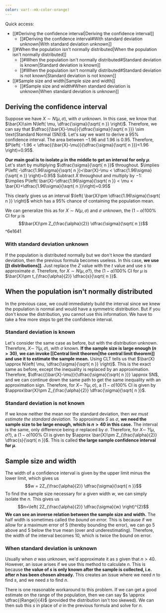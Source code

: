 ```yaml
---
color: var(--mk-color-orange)
---
```

Quick access:
- [[#Deriving the confidence interval|Deriving the confidence interval]]
	- [[#Deriving the confidence interval#With standard deviation unknown|With standard deviation unknown]]
- [[#When the population isn't normally distributed|When the population isn't normally distributed]]
	- [[#When the population isn't normally distributed#Standard deviation is known|Standard deviation is known]]
	- [[#When the population isn't normally distributed#Standard deviation is not known|Standard deviation is not known]]
- [[#Sample size and width|Sample size and width]]
	- [[#Sample size and width#When standard deviation is unknown|When standard deviation is unknown]]

## Deriving the confidence interval
Suppose we have $X \sim N(\mu,\sigma)$, with $\sigma$ unknown. In this case, we know that $\bar{X}\sim N\left( \mu, \dfrac{\sigma}{\sqrt{ n }} \right)$. Therefore, we can say that $\dfrac{{\bar{X}-\mu}}{\dfrac{\sigma}{\sqrt{ n }}} \sim \text{Standard Normal (SN)}$. Let's say we want to derive a 95% confidence interval. The area between $-1.96$ and $1.96$ is $0.95$. Therefore, $P\left( -1.96 < \dfrac{{\bar{X}-\mu}}{\dfrac{\sigma}{\sqrt{ n }}}<1.96 \right)=0.95$.

**Our main goal is to isolate $\mu$ in the middle to get an interval for only $\mu$**. Let's start by multiplying $\dfrac{\sigma}{\sqrt{ n }}$ throughout. 
$\implies P\left( -\dfrac{1.96\sigma}{\sqrt{ n }}<\bar{X}-\mu < \dfrac{1.96\sigma}{\sqrt{ n }} \right)=0.95$
Subtract $\bar{X}$ throughout and multiply by $-1$:
$\implies P\left( \bar{X}-\dfrac{1.96\sigma}{\sqrt{ n }} < \mu < \bar{X}+\dfrac{1.96\sigma}{\sqrt{ n }}\right)=0.95$

This clearly gives us an interval $\left( \bar{X}\pm \dfrac{1.96\sigma}{\sqrt{ n }} \right)$ which has a $95\%$ chance of containing the population mean.

We can generalize this as for $X\sim N(\mu,\sigma)$ and $\sigma$ unknown, the $(1-\alpha)100\%$ CI for $\mu$ is
$$\bar{X}\pm Z_{\frac{\alpha}{2}} \dfrac{\sigma}{\sqrt{ n }}$$ ^6e1641

### With standard deviation unknown
If the population is distributed normally but we don't know the standard deviation, then the previous formula becomes useless. In this case, **we use [[t distributions]]**. Just replace the $Z$ value with the $t$ value and use $s$ to approximate $\sigma$. Therefore, for $X\sim N(\mu,\sigma?)$, the $(1-\alpha)100\%$ CI for $\mu$ is $\bar{X}\pm t_{\frac{\alpha}{2}} \dfrac{s}{\sqrt{ n }}$.

## When the population isn't normally distributed
In the previous case, we could immediately build the interval since we knew the population is normal and would have a symmetric distribution. But if you don't know the distribution, you cannot use this information. We have to take a few more steps to get the confidence interval.

### Standard deviation is known
Let's consider the same case as before, but with the distribution unknown. Therefore, $X\sim\:?(\mu,\sigma)$, with $\sigma$ known. **If the sample size is large enough $(n>30)$**, **we can invoke [[Central limit theorem|the central limit theorem]] and use it to estimate the sample mean.** Using CLT tells us that $\bar{X} \approx N\left( \mu, \dfrac{\sigma}{\sqrt{ n }} \right)$. This is the exact same as before, except the inequality is replaced by an approximation. Therefore, $\dfrac{{\bar{X}-\mu}}{\dfrac{\sigma}{\sqrt{ n }}} \approx SN$, and we can continue down the same path to get the same inequality with an approximation sign. Therefore, for $X\sim\: ?(\mu,\sigma)$, a $(1-\alpha)100\%$ CI is given by $\approx\bar{X}\pm Z_{\frac{\alpha}{2}} \dfrac{\sigma}{\sqrt{ n }}$.

### Standard deviation is not known
If we know neither the mean nor the standard deviation, then *we must estimate the standard deviation.* To approximate $S$ as $\sigma$, **we need the sample size to be large enough, which is $n>40$ in this case.** The interval is the same, only difference being $\sigma$ replaced by $\sigma$. Therefore, for $X \sim\:?(\mu, \sigma?)$, a $(1-\alpha)100\%$ CI is given by $\approx \bar{X}\pm Z_{\frac{\alpha}{2}} \dfrac{s}{\sqrt{ n }}$. This is called **the large sample confidence interval for $\mu$**.


## Sample size and width
The width of a confidence interval is given by the upper limit minus the lower limit, which gives us $$w = 2Z_{\frac{\alpha}{2}} \dfrac{\sigma}{\sqrt{ n }}$$
To find the sample size necessary for a given width $w$, we can simply isolate the $n$. This gives us 
$$n=\left( 2Z_{\frac{\alpha}{2}} \dfrac{\sigma}{w} \right)^{2}$$
**We can see an inverse relation between the sample size and width.** The half width is sometimes called the *bound on error.* This is because if we allow for a maximum error of 5 (thereby bounding the error), we can go 5 above and 5 below the true mean (over and underestimating). Therefore, the width of the interval becomes 10, which is twice the bound on error.

### When standard deviation is unknown
Usually when $\sigma$ was unknown, we'd approximate it as $s$ given that $n>40$. However, an issue arises if we use this method to calculate $n$. This is because **the value of $s$ is only known after the sample is collected, i.e. after $n$ has been chosen already.** This creates an issue where we need $n$ to find $s$, and we need $s$ to find $n$.

There is one reasonable workaround to this problem. If we can get a good estimate on the range of the population, then we can say $s \approx \dfrac{{Range}}{4}$ (provided the distribution isn't too skewed). We can then sub this $s$ in place of $\sigma$ in the previous formula and solve for $n$.